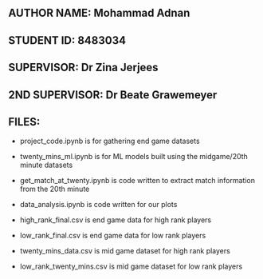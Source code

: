 ## **AUTHOR NAME**: Mohammad Adnan
## **STUDENT ID**: 8483034
## **SUPERVISOR**: Dr Zina Jerjees
## **2ND SUPERVISOR**: Dr Beate Grawemeyer

## FILES: 
- project_code.ipynb is for gathering end game datasets
- twenty_mins_ml.ipynb is for ML models built using the midgame/20th minute datasets
- get_match_at_twenty.ipynb is code written to extract match information from the 20th minute
- data_analysis.ipynb is code written for our plots

- high_rank_final.csv is end game data for high rank players
- low_rank_final.csv is end game data for low rank players
- twenty_mins_data.csv is mid game dataset for high rank players
- low_rank_twenty_mins.csv is mid game dataset for low rank players
